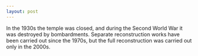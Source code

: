 ```yaml
---
layout: post
---
```


In the 1930s the temple was closed, and during the Second World War it was destroyed by bombardments. Separate reconstruction works have been carried out since the 1970s, but the full reconstruction was carried out only in the 2000s.
